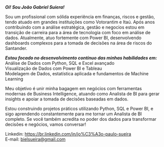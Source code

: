 ***Oi! Sou João Gabriel Suiera!***

Sou um profissional com sólida experiência em finanças, riscos e gestão, tendo atuado em grandes instituições como Votorantim e Itaú. Após anos contribuindo com a análise estratégica, gestão e negocios estou em transição de carreira para a área de tecnologia com foco em análise de dados. Atualmente, atuo fortemente com Power BI, desenvolvendo dashboards complexos para a tomada de decisões na área de riscos do Santander.

***Estou focado no desenvolvimento contínuo das minhas habilidades em:***                                                                                                                          
                                   Análise de Dados com Python, SQL e Excel avançado                                   
     Visualização de Dados com Power BI e Tableau                                                              
              Modelagem de Dados, estatística aplicada e fundamentos de Machine Learning

Meu objetivo é unir minha bagagem em negócios com ferramentas modernas de Business Intelligence, atuando como Analista de BI para gerar insights e apoiar a tomada de decisões baseadas em dados.

Estou construindo projetos práticos utilizando Python, SQL e Power BI, e sigo aprendendo constantemente para me tornar um Analista de BI completo. Se você também acredita no poder dos dados para transformar decisões e negócios, vamos conversar!

Linkedin:  https://br.linkedin.com/in/jo%C3%A3o-paulo-sueira                                                     
E-mail: bielsueira@gmail.com
